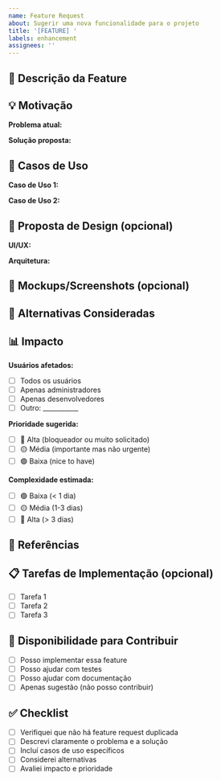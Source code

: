 ```yaml
---
name: Feature Request
about: Sugerir uma nova funcionalidade para o projeto
title: '[FEATURE] '
labels: enhancement
assignees: ''
---
```


## 🚀 Descrição da Feature

<!-- Descreva claramente a feature que você gostaria de ver -->

## 💡 Motivação

<!-- Por que essa feature é importante? Qual problema ela resolve? -->

**Problema atual:**
<!-- Descreva o problema ou limitação atual -->

**Solução proposta:**
<!-- Descreva como essa feature resolveria o problema -->

## 📝 Casos de Uso

<!-- Descreva cenários específicos onde essa feature seria útil -->

**Caso de Uso 1:**
<!-- Exemplo: Como gerente de vendas, quero... -->

**Caso de Uso 2:**
<!-- Exemplo: Como desenvolvedor, quero... -->

## 🎨 Proposta de Design (opcional)

<!-- Se tiver ideias de como implementar, descreva aqui -->

**UI/UX:**
<!-- Mockups, wireframes, ou descrição da interface -->

**Arquitetura:**
<!-- Ideias sobre implementação técnica -->

## 📸 Mockups/Screenshots (opcional)

<!-- Adicione imagens, wireframes ou referências visuais -->

## 🔄 Alternativas Consideradas

<!-- Descreva soluções alternativas que você considerou -->

## 📊 Impacto

**Usuários afetados:**
- [ ] Todos os usuários
- [ ] Apenas administradores
- [ ] Apenas desenvolvedores
- [ ] Outro: ___________

**Prioridade sugerida:**
- [ ] 🔴 Alta (bloqueador ou muito solicitado)
- [ ] 🟡 Média (importante mas não urgente)
- [ ] 🟢 Baixa (nice to have)

**Complexidade estimada:**
- [ ] 🟢 Baixa (< 1 dia)
- [ ] 🟡 Média (1-3 dias)
- [ ] 🔴 Alta (> 3 dias)

## 🔗 Referências

<!-- Links para documentação, exemplos em outros sistemas, etc. -->

## 📋 Tarefas de Implementação (opcional)

<!-- Se tiver ideias de como implementar, liste as tarefas -->

- [ ] Tarefa 1
- [ ] Tarefa 2
- [ ] Tarefa 3

## 🤝 Disponibilidade para Contribuir

- [ ] Posso implementar essa feature
- [ ] Posso ajudar com testes
- [ ] Posso ajudar com documentação
- [ ] Apenas sugestão (não posso contribuir)

## ✅ Checklist

- [ ] Verifiquei que não há feature request duplicada
- [ ] Descrevi claramente o problema e a solução
- [ ] Incluí casos de uso específicos
- [ ] Considerei alternativas
- [ ] Avaliei impacto e prioridade
